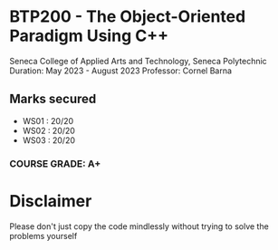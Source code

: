 # BTP200 - The Object-Oriented Paradigm Using C++
Seneca College of Applied Arts and Technology, Seneca Polytechnic
Duration: May 2023 - August 2023
Professor: Cornel Barna 

## Marks secured
- WS01 : 20/20 <br />
- WS02 : 20/20 <br />
- WS03 : 20/20 <br />

### COURSE GRADE: A+

# Disclaimer
Please don't just copy the code mindlessly without trying to solve the problems yourself
